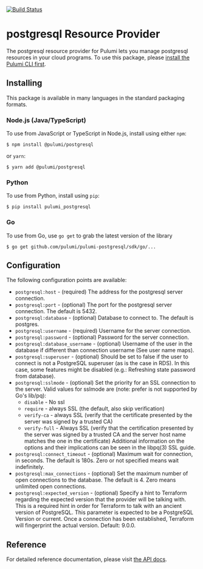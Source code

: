 [![Build Status](https://travis-ci.com/pulumi/pulumi-postgresql.svg?token=eHg7Zp5zdDDJfTjY8ejq&branch=master)](https://travis-ci.com/pulumi/pulumi-postgresql)

# postgresql Resource Provider

The postgresql resource provider for Pulumi lets you manage postgresql resources in your cloud programs.  To use
this package, please [install the Pulumi CLI first](https://pulumi.io/).

## Installing

This package is available in many languages in the standard packaging formats.

### Node.js (Java/TypeScript)

To use from JavaScript or TypeScript in Node.js, install using either `npm`:

    $ npm install @pulumi/postgresql

or `yarn`:

    $ yarn add @pulumi/postgresql

### Python

To use from Python, install using `pip`:

    $ pip install pulumi_postgresql

### Go

To use from Go, use `go get` to grab the latest version of the library

    $ go get github.com/pulumi/pulumi-postgresql/sdk/go/...

## Configuration

The following configuration points are available:

- `postgresql:host` - (required) The address for the postgresql server connection.
- `postgresql:port` - (optional) The port for the postgresql server connection. The default is 5432.
- `postgresql:database` - (optional) Database to connect to. The default is postgres.
- `postgresql:username` - (required) Username for the server connection.
- `postgresql:password` - (optional) Password for the server connection.
- `postgresql:database_username` - (optional) Username of the user in the database if different than connection username (See user name maps).
- `postgresql:superuser` - (optional) Should be set to false if the user to connect is not a PostgreSQL superuser (as is the case in RDS). In this case, some features might be disabled (e.g.: Refreshing state password from database).
- `postgresql:sslmode` - (optional) Set the priority for an SSL connection to the server. Valid values for sslmode are (note: prefer is not supported by Go's lib/pq):
    * `disable` - No ssl
    * `require` - always SSL (the default, also skip verification)
    * `verify-ca` - always SSL (verify that the certificate presented by the server was signed by a trusted CA)
    * `verify-full` - Always SSL (verify that the certification presented by the server was signed by a trusted CA and the server host name matches the one in the certificate) Additional information on the options and their implications can be seen in the libpq(3) SSL guide.
- `postgresql:connect_timeout` - (optional) Maximum wait for connection, in seconds. The default is 180s. Zero or not specified means wait indefinitely.
- `postgresql:max_connections` - (optional) Set the maximum number of open connections to the database. The default is 4. Zero means unlimited open connections.
- `postgresql:expected_version` - (optional) Specify a hint to Terraform regarding the expected version that the provider will be talking with. This is a required hint in order for Terraform to talk with an ancient version of PostgreSQL. This parameter is expected to be a PostgreSQL Version or current. Once a connection has been established, Terraform will fingerprint the actual version. Default: 9.0.0.


## Reference

For detailed reference documentation, please visit [the API docs](https://pulumi.io/reference/pkg/nodejs/@pulumi/postgresql/index.html).
